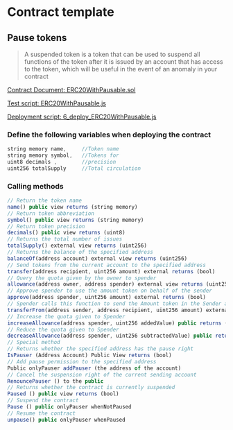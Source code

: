 # Contract template

## Pause tokens
> A suspended token is a token that can be used to suspend all functions of the token after it is issued by an account that has access to the token, which will be useful in the event of an anomaly in your contract

[Contract Document: ERC20WithPausable.sol](https://github.com/TxCodeGroup/ContractTemplate/blob/master/contracts/ERC20/ERC20WithPausable.sol)

[Test script: ERC20WithPausable.js](https://github.com/TxCodeGroup/ContractTemplate/blob/master/test/ERC20/ERC20WithPausable.js)

[Deployment script: 6_deploy_ERC20WithPausable.js](https://github.com/TxCodeGroup/ContractTemplate/blob/master/migrations/6_deploy_ERC20WithPausable.js)

### Define the following variables when deploying the contract
```javascript
string memory name,     //Token name
string memory symbol,   //Tokens for
uint8 decimals ,        //precision
uint256 totalSupply     //Total circulation
```
### Calling methods
```javascript
// Return the token name
name() public view returns (string memory)
// Return token abbreviation
symbol() public view returns (string memory)
// Return token precision
decimals() public view returns (uint8)
// Returns the total number of issues
totalSupply() external view returns (uint256)
// Returns the balance of the specified address
balanceOf(address account) external view returns (uint256)
// Send tokens from the current account to the specified address
transfer(address recipient, uint256 amount) external returns (bool)
// Query the quota given by the owner to spender
allowance(address owner, address spender) external view returns (uint256)
// Approve spender to use the amount token on behalf of the sender
approve(address spender, uint256 amount) external returns (bool)
// Spender calls this function to send the Amount token in the Sender account to the Recipient
transferFrom(address sender, address recipient, uint256 amount) external returns (bool)
// Increase the quota given to Spender
increaseAllowance(address spender, uint256 addedValue) public returns (bool)
// Reduce the quota given to Spender
decreaseAllowance(address spender, uint256 subtractedValue) public returns (bool)
// Special method
// Returns whether the specified address has the pause right
IsPauser (Address Account) Public View returns (bool)
// Add pause permission to the specified address
Public onlyPauser addPauser (the address of the account)
// Cancel the suspension right of the current sending account
RenouncePauser () to the public
// Returns whether the contract is currently suspended
Paused () public view returns (bool)
// Suspend the contract
Pause () public onlyPauser whenNotPaused
// Resume the contract       
unpause() public onlyPauser whenPaused                    
```
